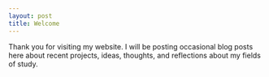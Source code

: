 ```yaml
---
layout: post
title: Welcome
---
```


Thank you for visiting my website. I will be posting occasional blog posts here about recent projects, ideas, thoughts, and reflections about my fields of study.